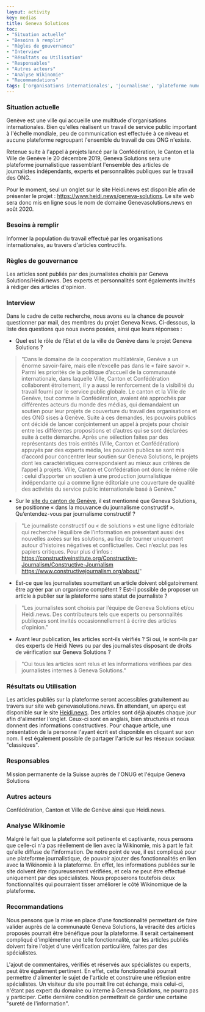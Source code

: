 ```yaml
---
layout: activity
key: medias
title: Geneva Solutions
toc:
- "Situation actuelle"
- "Besoins à remplir"
- "Règles de gouvernance"
- "Interview"
- "Résultats ou Utilisation"
- "Responsables"
- "Autres acteurs"
- "Analyse Wikinomie"
- "Recommandations"
tags: ['organisations internationales', 'journalisme', 'plateforme numérique']
---
```


### Situation actuelle

Genève est une ville qui accueille une multitude d'organisations internationales. Bien qu'elles réalisent un travail de service public important à l'échelle mondiale, 
peu de communication est effectuée à ce niveau et aucune plateforme regroupant l'ensemble du travail de ces ONG n'existe.

Retenue suite à l'appel à projets lancé par la Confédération, le Canton et la Ville de Genève le 20 décembre 2019, Geneva Solutions sera une plateforme journalistique rassemblant l'ensemble des articles de journalistes indépendants, experts et personnalités publiques sur le travail des ONG.

Pour le moment, seul un onglet sur le site Heidi.news est disponible afin de présenter le projet : https://www.heidi.news/geneva-solutions.
Le site web sera donc mis en ligne sous le nom de domaine Genevasolutions.news en août 2020.

### Besoins à remplir

Informer la population du travail effectué par les organisations internationales, au travers d'articles contructifs. 

### Règles de gouvernance

Les articles sont publiés par des journalistes choisis par Geneva Solutions/Heidi.news. Des experts et personnalités sont égalements invités à rédiger des articles d'opinion.


### Interview

Dans le cadre de cette recherche, nous avons eu la chance de pouvoir questionner par mail, des membres du projet Geneva News. Ci-dessous, la liste des questions que nous avons posées, ainsi que leurs réponses : 

 - Quel est le rôle de l’Etat et de la ville de Genève dans le projet Geneva Solutions ?

> "Dans le domaine de la cooperation multilatérale, Genève a un énorme savoir-faire, mais elle n’excelle pas dans le « faire savoir ». Parmi les priorités de la politique d’accueil de la communauté internationale, dans laquelle Ville, Canton et Confédération collaborent étroitement, il y a aussi le renforcement de la visibilité du travail fourni par le service public globale.
Le canton et la Ville de Genève, tout comme la Confédération, avaient été approchés par différentes acteurs du monde des médias, qui demandaient un soutien pour leur projets de couverture du travail des organisations et des ONG sises à Genève. Suite à ces demandes, les pouvoirs publics ont décidé de lancer conjointement un appel à projets pour choisir entre les différentes propositions et d’autres qui se sont déclarées suite à cette démarche. Après une sélection faites par des représentants des trois entités (Ville, Canton et Confédération) appuyés par des experts média, les pouvoirs publics se sont mis d’accord pour concentrer leur soutien sur Geneva Solutions, le projets dont les caractéristiques correspondaient au mieux aux critères de l’appel à projets.
Ville, Canton et Confédération ont donc le même rôle : celui d’apporter un soutien à une production journalistique indépendante qui a comme ligne éditoriale une couverture de qualité des activités du service public internationale basé à Genève."

 - Sur le [site du canton de Genève](https://www.ge.ch/document/geneva-solutions-plateforme-journalistique-geneve-internationale), il est mentionné que Geneva Solutions, se positionne « dans la mouvance du journalisme constructif ». Qu’entendez-vous par journalisme constructif ?

> "Le journaliste constructif ou « de solutions » est une ligne éditoriale qui recherche l’équilibre de l’information en présentant aussi des nouvelles axées sur les solutions, au lieu de tourner uniquement autour d'histoires négatives et conflictuelles. Ceci n’exclut pas les papiers critiques. Pour plus d’infos :
https://constructiveinstitute.org/Constructive-Journalism/Constructive-Journalism
https://www.constructivejournalism.org/about/"

 - Est-ce que les journalistes soumettant un article doivent obligatoirement être agréer par un organisme compétent ? Est-il possible de proposer un article à publier sur la plateforme sans statut de journaliste ?

> "Les journalistes sont choisis par l’équipe de Geneva Solutions et/ou Heidi.news. Des contributeurs tels que experts ou personnalités publiques sont invités occasionnellement à écrire des articles d’opinion."

 - Avant leur publication, les articles sont-ils vérifiés ? Si oui, le sont-ils par des experts de Heidi News ou par des journalistes disposant de droits de vérification sur Geneva Solutions ?

> "Oui tous les articles sont relus et les informations vérifiées par des journalistes internes à Geneva Solutions." 

### Résultats ou Utilisation

Les articles publiés sur la plateforme seront accessibles gratuitement au travers sur site web genevasolutions.news.
En attendant, un aperçu est disponible sur le site [Heidi.news](https://www.heidi.news/geneva-solutions). Des articles sont déjà ajoutés chaque jour afin d'alimenter l'onglet. Ceux-ci sont en anglais, bien structurés et nous donnent des informations constructives.
Pour chaque article, une présentation de la personne l'ayant écrit est disponible en cliquant sur son nom. Il est également possible de partager l'article sur les réseaux sociaux "classiques".

### Responsables

Mission permanente de la Suisse auprès de l'ONUG et l'équipe Geneva Solutions

### Autres acteurs

Confédération, Canton et Ville de Genève ainsi que Heidi.news. 

### Analyse Wikinomie

Malgré le fait que la plateforme soit petinente et captivante, nous pensons que celle-ci n'a pas réellement de lien avec la Wikinomie, mis à part le fait qu'elle diffuse de l'information. De notre point de vue, il est compliqué pour une plateforme journalistique, de pouvoir ajouter des fonctionnalités en lien avec la Wikinomie à la plateforme.
En effet, les informations publiées sur le site doivent être rigoureusement vérifiées, et cela ne peut être effectué uniquement par des spécialistes. Nous proposerons toutefois deux fonctionnalités qui pourraient tisser améliorer le côté Wikinomique de la plateforme.

### Recommandations

Nous pensons que la mise en place d'une fonctionnalité permettant de faire valider auprès de la communauté Geneva Solutions, la véracité des articles proposés pourrait être bénéfique pour la plateforme.
Il serait certainement compliqué d'implémenter une telle fonctionnalité, car les articles publiés doivent faire l'objet d'une vérification particulière, faites par des spécialistes.

L'ajout de commentaires, vérifiés et réservés aux spécialistes ou experts, peut être également pertinent. En effet, cette fonctionnalité pourrait permettre d'alimenter le sujet de l'article et construire une réflexion entre spécialistes.
Un visiteur du site pourrait lire cet échange, mais celui-ci, n'étant pas expert du domaine ou interne à Geneva Solutions, ne pourra pas y participer. Cette dernière condition permettrait de garder une certaine "sureté de l'information".
